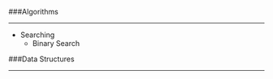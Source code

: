 

###Algorithms

------------

+ Searching
    + Binary Search





###Data Structures

------------
